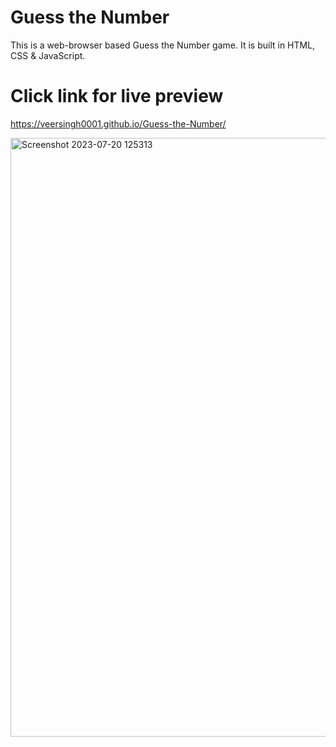 # Guess the Number
 This is a web-browser based Guess the Number game. It is built in HTML, CSS & JavaScript.  

# Click link for live preview
https://veersingh0001.github.io/Guess-the-Number/

<img width="958" alt="Screenshot 2023-07-20 125313" src="https://github.com/VeerSingh0001/Guess-the-Number/assets/115876530/e0ff29f0-6ab3-4da0-8f59-46e7c3650471">
